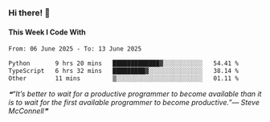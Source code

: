 ### Hi there! 👋

#### This Week I Code With
<!--START_SECTION:waka-->

```txt
From: 06 June 2025 - To: 13 June 2025

Python       9 hrs 20 mins   █████████████▓░░░░░░░░░░░   54.41 %
TypeScript   6 hrs 32 mins   █████████▓░░░░░░░░░░░░░░░   38.14 %
Other        11 mins         ▒░░░░░░░░░░░░░░░░░░░░░░░░   01.11 %
```

<!--END_SECTION:waka-->

<!--STARTS_HERE_QUOTE_README-->
<i>❝“It’s better to wait for a productive programmer to become available than it is to wait for the first available programmer to become productive.”— Steve McConnell❞</i>
<!--ENDS_HERE_QUOTE_README-->
